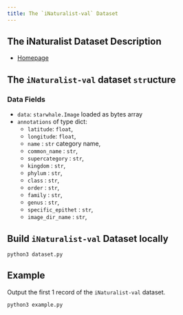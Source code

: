 ```yaml
---
title: The `iNaturalist-val` Dataset
---
```


## The iNaturalist Dataset Description

- [Homepage](https://github.com/visipedia/inat_comp/tree/master/2021)

## The `iNaturalist-val` dataset `str`ucture

### Data Fields

- `data`: `starwhale.Image` loaded as bytes array
- `annotations` of type dict:
    - `latitude`: `float`,
    - `longitude`: `float`,
    - `name` : `str` category name,
    - `common_name` : `str`,
    - `supercategory` : `str`,
    - `kingdom` : `str`,
    - `phylum` : `str`,
    - `class` : `str`,
    - `order` : `str`,
    - `family` : `str`,
    - `genus` : `str`,
    - `specific_epithet` : `str`,
    - `image_dir_name` : `str`,

## Build `iNaturalist-val` Dataset locally

```shell
python3 dataset.py
```

## Example

Output the first 1 record of the `iNaturalist-val` dataset.

```shell
python3 example.py
```
